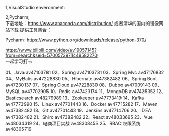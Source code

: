 1,VisualStudio  enveronment:   


2,Pycharm;   
下载地址：https://www.anaconda.com/distribution/   或者清华的国内的镜像网站下载 提供工具集合：

Pycharm:  https://www.python.org/downloads/release/python-370/   

https://www.bilibili.com/video/av19057145?from=search&seid=5700573971449582270    
一起学习打卡

01、Java av47103781
02、Spring av47103781
03、Spring Mvc av47176832
04、MyBatis av47228830
05、Hibernate av47382482
06、Spring Boot av47230137
07、Spring Cloud av47228830
08、Dubbo av47009143
09、MySQL av47702905
10、Redis av47423174
11、MongoDB av47425352
12、Elasticsearch av48279989
13、Zookeeper av47773419
14、Kafka av47773990
15、Linux av47701443
16、Docker av47715282
17、Maven av47382482
18、Git av47701443
19、Jenkins av47714706
20、IDEA av47382482
21、Shiro av47382482
22、React av48033695
23、Vue av48034319
24、电商项目实战 av48308453
25、RBAC 权限系统 av48305719


